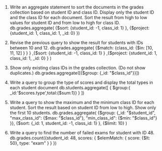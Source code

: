 1. Write an aggregate statement to sort the documents in the grades collection based on student ID and class ID. Display only the student ID and the class ID for each document.
Sort the result from high to low values for student ID and from low to high for class ID.
db.grades.aggregate(
{$sort: {student_id: -1, class_id: 1} },
{$project: {student_id: 1, class_id: 1, _id: 0} })

2. Revise the previous query to show the result for students with IDs between 10 and 12.
db.grades.aggregate(
{$match: {class_id: {$in: [10, 11, 12] } } }
,{$sort: {student_id: -1, class_id: 1} }
,{$project: {student_id: 1, class_id: 1, _id: 0} } )

3. Show only existing class IDs in the grades collection. (Do not show duplicates.)
db.grades.aggregate([{$group: {_id: "$class_id"}}])

4. Write a query to group the type of scores and display the total types in each student document
db.students.aggregate([ { $group:{ _id:'$scores.type',total:{$sum:1}} } ])

5. Write a query to show the maximum and the minimum class ID for each student. Sort the result based on student ID from low to high. Show only the first 10 students.
db.grades.aggregate(
{$group:
{_id: "$student_id",
"max_class_id": {$max: "$class_id"},
"min_class_id": {$min: "$class_id"}
}},
{$sort: {_id: 1, student_id: -1, class_id: 1} },
{$limit: 10}
)

6. Write a query to find the number of failed exams for student with ID 48.
db.grades.count({student_id: 48, scores: { $elemMatch: { score: {$lt: 50}, type: "exam" } } })
